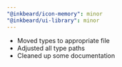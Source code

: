 ```yaml
---
"@inkbeard/icon-memory": minor
"@inkbeard/ui-library": minor
---
```


- Moved types to appropriate file
- Adjusted all type paths
- Cleaned up some documentation

